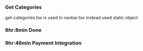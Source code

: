 ### Get Categories

get-categories.tsx is used in navbar.tsx instead used static object

### 8hr:8min Done

### 9hr:46min Payment Integration
